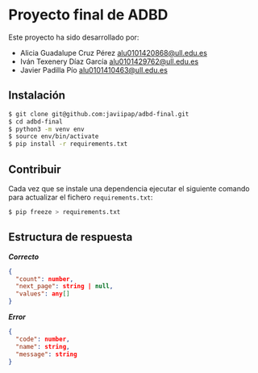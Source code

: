 # Proyecto final de ADBD

Este proyecto ha sido desarrollado por:

- Alicia Guadalupe Cruz Pérez [alu0101420868@ull.edu.es](mailto:alu0101420868@ull.edu.es)
- Iván Texenery Díaz García [alu0101429762@ull.edu.es](mailto:alu0101429762@ull.edu.es)
- Javier Padilla Pío [alu0101410463@ull.edu.es](mailto:alu0101410463@ull.edu.es)

## Instalación

```bash
$ git clone git@github.com:javiipap/adbd-final.git
$ cd adbd-final
$ python3 -m venv env
$ source env/bin/activate
$ pip install -r requirements.txt

```

## Contribuir

Cada vez que se instale una dependencia ejecutar el siguiente comando para actualizar el fichero `requirements.txt`:

```bash
$ pip freeze > requirements.txt
```

## Estructura de respuesta

**_Correcto_**

```json
{
  "count": number,
  "next_page": string | null,
  "values": any[]
}
```

**_Error_**

```json
{
  "code": number,
  "name": string,
  "message": string
}
```
